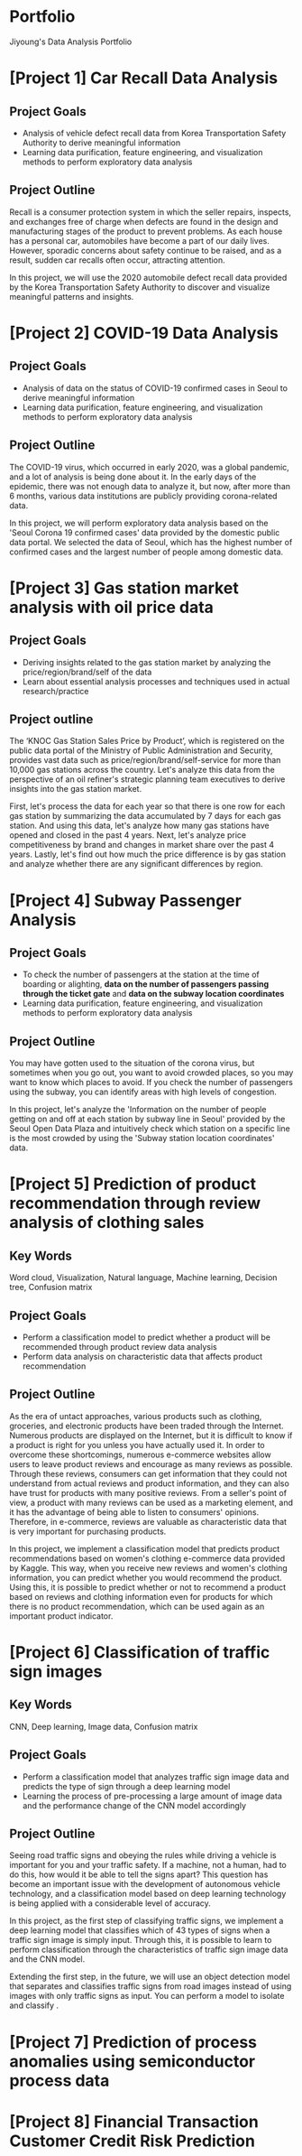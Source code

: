 # Portfolio
Jiyoung's Data Analysis Portfolio

# [Project 1] Car Recall Data Analysis
## Project Goals
- Analysis of vehicle defect recall data from Korea Transportation Safety Authority to derive meaningful information
- Learning data purification, feature engineering, and visualization methods to perform exploratory data analysis
## Project Outline 
Recall is a consumer protection system in which the seller repairs, inspects, and exchanges free of charge when defects are found in the design and manufacturing stages of the product to prevent problems. As each house has a personal car, automobiles have become a part of our daily lives. However, sporadic concerns about safety continue to be raised, and as a result, sudden car recalls often occur, attracting attention.

In this project, we will use the 2020 automobile defect recall data provided by the Korea Transportation Safety Authority to discover and visualize meaningful patterns and insights.

# [Project 2] COVID-19 Data Analysis
## Project Goals
- Analysis of data on the status of COVID-19 confirmed cases in Seoul to derive meaningful information
- Learning data purification, feature engineering, and visualization methods to perform exploratory data analysis
## Project Outline
The COVID-19 virus, which occurred in early 2020, was a global pandemic, and a lot of analysis is being done about it. In the early days of the epidemic, there was not enough data to analyze it, but now, after more than 6 months, various data institutions are publicly providing corona-related data.

In this project, we will perform exploratory data analysis based on the 'Seoul Corona 19 confirmed cases' data provided by the domestic public data portal. We selected the data of Seoul, which has the highest number of confirmed cases and the largest number of people among domestic data.

# [Project 3] Gas station market analysis with oil price data
## Project Goals
- Deriving insights related to the gas station market by analyzing the price/region/brand/self of the <Korea National Oil Corporation gas station sales price by product> data
- Learn about essential analysis processes and techniques used in actual research/practice
## Project outline
The ‘KNOC Gas Station Sales Price by Product’, which is registered on the public data portal of the Ministry of Public Administration and Security, provides vast data such as price/region/brand/self-service for more than 10,000 gas stations across the country. Let's analyze this data from the perspective of an oil refiner's strategic planning team executives to derive insights into the gas station market.

First, let's process the data for each year so that there is one row for each gas station by summarizing the data accumulated by 7 days for each gas station. And using this data, let's analyze how many gas stations have opened and closed in the past 4 years. Next, let's analyze price competitiveness by brand and changes in market share over the past 4 years. Lastly, let's find out how much the price difference is by gas station and analyze whether there are any significant differences by region.
  
# [Project 4] Subway Passenger Analysis
## Project Goals
- To check the number of passengers at the station at the time of boarding or alighting, **data on the number of passengers passing through the ticket gate** and **data on the subway location coordinates**
- Learning data purification, feature engineering, and visualization methods to perform exploratory data analysis 
## Project Outline
You may have gotten used to the situation of the corona virus, but sometimes when you go out, you want to avoid crowded places, so you may want to know which places to avoid. If you check the number of passengers using the subway, you can identify areas with high levels of congestion.

In this project, let's analyze the 'Information on the number of people getting on and off at each station by subway line in Seoul' provided by the Seoul Open Data Plaza and intuitively check which station on a specific line is the most crowded by using the 'Subway station location coordinates' data.

# [Project 5] Prediction of product recommendation through review analysis of clothing sales
## Key Words  
Word cloud, Visualization, Natural language, Machine learning, Decision tree, Confusion matrix  
## Project Goals
- Perform a classification model to predict whether a product will be recommended through product review data analysis
- Perform data analysis on characteristic data that affects product recommendation
## Project Outline
As the era of untact approaches, various products such as clothing, groceries, and electronic products have been traded through the Internet. Numerous products are displayed on the Internet, but it is difficult to know if a product is right for you unless you have actually used it. In order to overcome these shortcomings, numerous e-commerce websites allow users to leave product reviews and encourage as many reviews as possible. Through these reviews, consumers can get information that they could not understand from actual reviews and product information, and they can also have trust for products with many positive reviews. From a seller's point of view, a product with many reviews can be used as a marketing element, and it has the advantage of being able to listen to consumers' opinions. Therefore, in e-commerce, reviews are valuable as characteristic data that is very important for purchasing products.

In this project, we implement a classification model that predicts product recommendations based on women's clothing e-commerce data provided by Kaggle. This way, when you receive new reviews and women's clothing information, you can predict whether you would recommend the product. Using this, it is possible to predict whether or not to recommend a product based on reviews and clothing information even for products for which there is no product recommendation, which can be used again as an important product indicator.

# [Project 6] Classification of traffic sign images
## Key Words
CNN, Deep learning, Image data, Confusion matrix
## Project Goals
- Perform a classification model that analyzes traffic sign image data and predicts the type of sign through a deep learning model
- Learning the process of pre-processing a large amount of image data and the performance change of the CNN model accordingly
## Project Outline
Seeing road traffic signs and obeying the rules while driving a vehicle is important for you and your traffic safety. If a machine, not a human, had to do this, how would it be able to tell the signs apart? This question has become an important issue with the development of autonomous vehicle technology, and a classification model based on deep learning technology is being applied with a considerable level of accuracy.

In this project, as the first step of classifying traffic signs, we implement a deep learning model that classifies which of 43 types of signs when a traffic sign image is simply input. Through this, it is possible to learn to perform classification through the characteristics of traffic sign image data and the CNN model.

Extending the first step, in the future, we will use an object detection model that separates and classifies traffic signs from road images instead of using images with only traffic signs as input. You can perform a model to isolate and classify .

# [Project 7] Prediction of process anomalies using semiconductor process data

# [Project 8] Financial Transaction Customer Credit Risk Prediction
